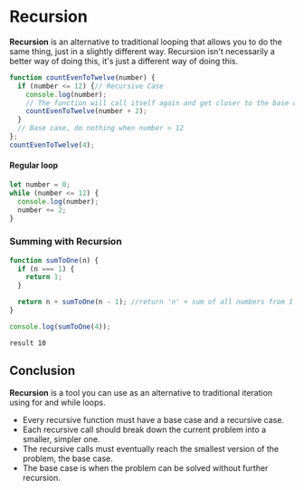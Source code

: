 # Recursion
**Recursion** is an alternative to traditional looping that allows you to do the same thing, just in a slightly different way. Recursion isn't necessarily a better way of doing this, it's just a different way of doing this.

```javascript
function countEvenToTwelve(number) {
  if (number <= 12) {// Recursive Case
    console.log(number);
    // The function will call itself again and get closer to the base case
    countEvenToTwelve(number + 2);
  }
  // Base case, do nothing when number > 12
};
countEvenToTwelve(4);
```

#### Regular loop
```javascript
let number = 0;
while (number <= 12) {
  console.log(number);
  number += 2;
}
```
### Summing with Recursion
```javascript
function sumToOne(n) {
  if (n === 1) {
    return 1;
  }

  return n + sumToOne(n - 1); //return 'n' + sum of all numbers from 1 to(n-1)
}

console.log(sumToOne(4));
```
```
result 10
```

## Conclusion
**Recursion** is a tool you can use as an alternative to traditional iteration using for and while loops.

* Every recursive function must have a base case and a recursive case.
* Each recursive call should break down the current problem into a smaller, simpler one.
* The recursive calls must eventually reach the smallest version of the problem, the base case.
* The base case is when the problem can be solved without further recursion.